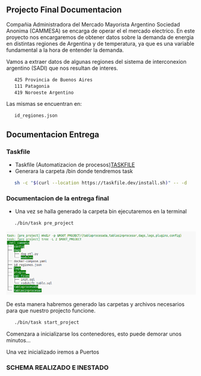 ## Projecto Final Documentacion

Compañia Administradora del Mercado Mayorista Argentino Sociedad Anonima (CAMMESA) se encarga
de operar el el mercado electrico. 
En este proyecto nos encargaremos de obtener datos sobre la demanda de energia en distintas
regiones de Argentina y de temperatura, ya que es una variable fundamental a la hora de entender
la demanda.

Vamos a extraer datos de algunas regiones del sistema de interconexion argentino (SADI) que nos
resultan de interes. 

 ```bash
    425 Provincia de Buenos Aires
    111 Patagonia 
    419 Noroeste Argentino
 ```
Las mismas se encuentran en:

 ```bash
    id_regiones.json
 ```


## Documentacion Entrega

### Taskfile
 - Taskfile (Automatizacion de procesos)[TASKFILE](https://taskfile.dev/)
 - Generara la carpeta /bin donde tendremos task
 ```bash
    sh -c "$(curl --location https://taskfile.dev/install.sh)" -- -d
 ```

### Documentacion de la entrega final

 - Una vez se halla generado la carpeta bin ejecutaremos en la terminal
 ```bash
    ./bin/task pre_project
 ```
![Descripción de la imagen](/imagenes/pre_project.png)

De esta manera habremos generado las carpetas y archivos necesarios para que nuestro
projecto funcione. 


 ```bash
    ./bin/task start_project
 ```

Comenzara a inicializarse los contenedores, esto puede demorar unos minutos...

Una vez inicializado iremos a Puertos


### SCHEMA REALIZADO E INESTADO


